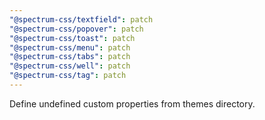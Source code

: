 ```yaml
---
"@spectrum-css/textfield": patch
"@spectrum-css/popover": patch
"@spectrum-css/toast": patch
"@spectrum-css/menu": patch
"@spectrum-css/tabs": patch
"@spectrum-css/well": patch
"@spectrum-css/tag": patch
---
```


Define undefined custom properties from themes directory.

